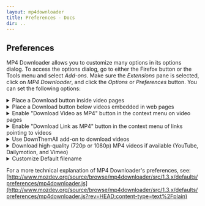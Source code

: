 ```yaml
---
layout: mp4downloader
title: Preferences - Docs
dir: ..
---
```

## Preferences

MP4 Downloader allows you to customize many options in its options dialog. To access the options dialog, go to either the Firefox button or the Tools menu and select *Add-ons*. Make sure the *Extensions* pane is selected, click on *MP4 Downloader*, and click the *Options* or *Preferences* button. You can set the following options:

<details>
<summary>Place a Download button inside video pages</summary>
<div>This option places a *Download* button inside the actual video pages on YouTube, Dailymotion, Facebook Video, and Vimeo. This is enabled by default. To learn how to use this feature, see above.</div>
</details>

<details>
<summary>Place a Download button below videos embedded in web pages</summary>
<div>This option places a *Download Video as MP4* button below any videos that are embedded inside web pages. This is enabled by default. To learn how to use this feature, see above.</div>
</details>

<details>
<summary>Enable "Download Video as MP4" button in the context menu on video pages</summary>
<div>This option adds a *Download Video as MP4* button in the context menu on all video pages. This is enabled by default. To learn more about this feature, see above.</div>
</details>

<details>
<summary>Enable "Download Link as MP4" button in the context menu of links pointing to videos</summary>
<div>This option adds a *Download Link as MP4* button in the context menu of any links pointing to a supported video page. This option is enabled by default. To learn more about this feature, see above.</div>
</details>

<details>
<summary>Use DownThemAll add-on to download videos</summary>
<div>This option uses the DownThemAll add-on ([www.downthemall.net](http://www.downthemall.net)) to download videos. This is disabled by default and can only be enabled if you have DownThemAll installed. Also, when DownThemAll is installed, another option (Use dTa OneClick) will appear that will allow you to use the OneClick feature of DownThemAll.</div>
</details>

<details>
<summary>Download high-quality (720p or 1080p) MP4 videos if available (YouTube, Dailymotion, and Vimeo)</summary>
<div>This option allows you to download high-quality videos from YouTube, Dailymotion, and Vimeo. This is not available on all videos. Note that this can increase download times by a lot and produce larger MP4 files than the normal-quality videos. This option is disabled by default.</div>
</details>

<details>
<summary>Customize Default filename</summary>
<div>These option allow you to customize the default filename (the one that automatically appears in the "Save As" box). By default, this is just the video title, but you can customize it by using the pre-defined options or creating your own by following [a special syntax](selective-content-replacement.html).</div>
</details>

For a more technical explanation of MP4 Downloader's preferences, see: [http://www.mozdev.org/source/browse/mp4downloader/src/1.3.x/defaults/preferences/mp4downloader.js](http://www.mozdev.org/source/browse/mp4downloader/src/1.3.x/defaults/preferences/mp4downloader.js?rev=HEAD;content-type=text%2Fplain)
